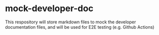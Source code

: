 # mock-developer-doc
This respository will store markdown files to mock the developer documentation files, and will be used for E2E testing (e.g. Github Actions)
